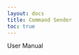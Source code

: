 ```yaml
---
layout: docs
title: Command Sender
toc: true
---
```


<div class="note unreleased">
  <p>User Manual</p>
</div>
